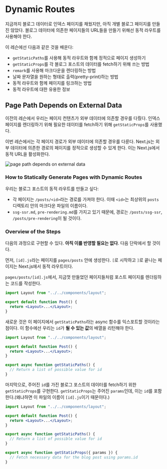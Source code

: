 # Dynamic Routes

지금까지 블로그 데이터로 인덱스 페이지를 채웠지만, 아직 개별 블로그 페이지를 만들진 않았다. 블로그 데이터에 의존한 페이지들의 URL들을 만들기 위해선 동적 라우트를 사용해야 한다.

이 레슨에선 다음과 같은 것을 배운다:

- `getStaticPaths`를 사용해 동적 라우트와 함께 정적으로 페이지 생성하기
- `getStaticProps`를 각 블로그 포스트의 데이터를 fetch하기 위해 쓰는 방법
- `remark`를 사용해 마크다운을 렌더링하는 방법
- 날짜 문자열을 원하는 형태로 출력(pretty-print)하는 방법
- 동적 라우트와 함께 페이지를 링크하는 방법
- 동적 라우트에 대한 유용한 정보

## Page Path Depends on External Data

이전의 레슨에서 우리는 페이지 컨텐츠가 외부 데이터에 의존할 경우를 다뤘다. 인덱스 페이지를 렌더링하기 위해 필요한 데이터를 fetch하기 위해 `getStaticProps`를 사용했다.

이번 레슨에서는 각 페이지 경로가 외부 데이터에 의존할 경우를 다룬다. Next.js는 외부 데이터에 의존한 경로의 페이지를 정적으로 생성할 수 있게 한다. 이는 Next.js에서 동적 URL을 활성화한다.

![page path depends on external data](https://nextjs.org/static/images/learn/dynamic-routes/page-path-external-data.png)

### How to Statically Generate Pages with Dynamic Routes

우리는 블로그 포스트의 동적 라우트를 만들고 싶다:

- 각 페이지는 `/posts/<id>`라는 경로를 가져야 한다. 이때 `<id>`는 최상위의 `posts` 디렉토리 안의 마크다운 파일의 이름이다.
- `ssg-ssr.md`, `pre-rendering.md`를 가지고 있기 때문에, 경로는 `/posts/ssg-ssr`, `/posts/pre-rendering`이 될 것이다.

### Overview of the Steps

다음의 과정으로 구현할 수 있다. **아직 이를 반영할 필요는 없다**. 다음 단락에서 할 것이다.

먼저, `[id].js`라는 페이지를 `pages/posts` 안에 생성한다. `[`로 시작하고 `]`로 끝나는 페이지는 Next.js에서 동적 라우트이다.

`pages/posts/[id].js`에서, 지금껏 만들었던 페이지들처럼 포스트 페이지를 렌더링하는 코드를 작성한다.

```jsx
import Layout from "../../components/layout";

export default function Post() {
  return <Layout>...</Layout>;
}
```

새로운 것은 이 페이지에서 `getStaticPaths`라는 async 함수를 익스포트할 것이라는 점이다. 이 함수에선 우리는 `id`가 **될 수 있는 값**의 배열을 리턴해야 한다.

```jsx
import Layout from "../../components/layout";

export default function Post() {
  return <Layout>...</Layout>;
}

export async function getStaticPaths() {
  // Return a list of possible value for id
}
```

마지막으로, 주어진 `id`를 가진 블로그 포스트의 데이터를 fetch하기 위한 `getStaticProps`를 구현한다. `getStaticProps`는 주어진 `params`인데, 이는 `id`를 포함한다.(왜냐하면 이 파일의 이름이 `[id].js`이기 때문이다.)

```jsx
import Layout from "../../components/layout";

export default function Post() {
  return <Layout>...</Layout>;
}

export async function getStaticPaths() {
  // Return a list of possible value for id
}

export async function getStaticProps({ params }) {
  // Fetch necessary data for the blog post using params.id
}
```

